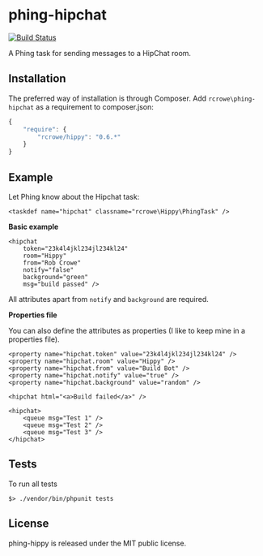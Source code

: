 phing-hipchat
=============

[![Build Status](https://secure.travis-ci.org/rcrowe/phing-hipchat.png)](http://travis-ci.org/rcrowe/phing-hipchat)

A Phing task for sending messages to a HipChat room.

Installation
------------

The preferred way of installation is through Composer. Add `rcrowe\phing-hipchat` as a requirement to composer.json:

```javascript
{
    "require": {
        "rcrowe/hippy": "0.6.*"
    }
}
```

Example
-------

Let Phing know about the Hipchat task:

	<taskdef name="hipchat" classname="rcrowe\Hippy\PhingTask" />

**Basic example**

	<hipchat
    	token="23k4l4jkl234jl234kl24"
	    room="Hippy"
    	from="Rob Crowe"
	    notify="false"
    	background="green"
	    msg="build passed" />

All attributes apart from `notify` and `background` are required.

**Properties file**

You can also define the attributes as properties (I like to keep mine in a properties file).

	<property name="hipchat.token" value="23k4l4jkl234jl234kl24" />
	<property name="hipchat.room" value="Hippy" />
	<property name="hipchat.from" value="Build Bot" />
	<property name="hipchat.notify" value="true" />
	<property name="hipchat.background" value="random" />

	<hipchat html="<a>Build failed</a>" />

	<hipchat>
    	<queue msg="Test 1" />
	    <queue msg="Test 2" />
    	<queue msg="Test 3" />
	</hipchat>

Tests
-----

To run all tests

    $> ./vendor/bin/phpunit tests

License
-------

phing-hippy is released under the MIT public license.
